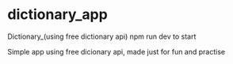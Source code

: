 # dictionary_app
Dictionary_(using free dictionary api)
npm run dev to start 

Simple app using free dicionary api, made just for fun and practise
